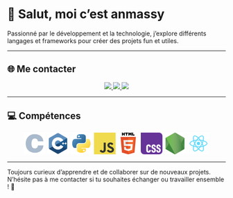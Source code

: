 # 👋 Salut, moi c’est anmassy

Passionné par le développement et la technologie, j’explore différents langages et frameworks pour créer des projets fun et utiles.  

---

## 🌐 Me contacter
<p align="center">
  <a href="mailto:TON_EMAIL">
    <img src="https://img.shields.io/badge/Email-D14836?style=for-the-badge&logo=gmail&logoColor=white" />
  </a>
  <a href="https://discord.com/users/TON_DISCORD_ID">
    <img src="https://img.shields.io/badge/Discord-5865F2?style=for-the-badge&logo=discord&logoColor=white" />
  </a>
  <a href="https://linkedin.com/in/anmassy">
    <img src="https://img.shields.io/badge/LinkedIn-0077B5?style=for-the-badge&logo=linkedin&logoColor=white" />
  </a>
</p>

---

## 💻 Compétences
<p align="center">
  <img src="https://raw.githubusercontent.com/github/explore/main/topics/c/c.png" alt="C" width="50" />
  <img src="https://raw.githubusercontent.com/github/explore/main/topics/cpp/cpp.png" alt="C++" width="50" />
  <img src="https://raw.githubusercontent.com/github/explore/main/topics/python/python.png" alt="Python" width="50" />
  <img src="https://raw.githubusercontent.com/github/explore/main/topics/javascript/javascript.png" alt="JavaScript" width="50" />
  <img src="https://raw.githubusercontent.com/github/explore/main/topics/html/html.png" alt="HTML" width="50" />
  <img src="https://raw.githubusercontent.com/github/explore/main/topics/css/css.png" alt="CSS" width="50" />
  <img src="https://raw.githubusercontent.com/github/explore/main/topics/nodejs/nodejs.png" alt="Node.js" width="50" />
  <img src="https://raw.githubusercontent.com/github/explore/main/topics/react/react.png" alt="React" width="50" />
</p>

---

Toujours curieux d’apprendre et de collaborer sur de nouveaux projets. N’hésite pas à me contacter si tu souhaites échanger ou travailler ensemble ! 🌱

